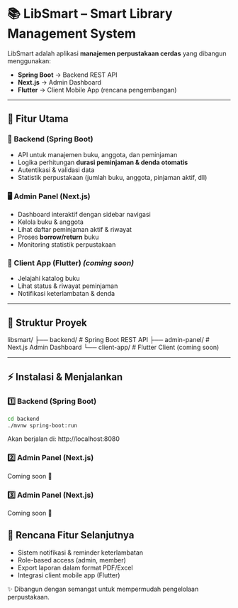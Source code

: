 # 📚 LibSmart – Smart Library Management System

LibSmart adalah aplikasi **manajemen perpustakaan cerdas** yang dibangun menggunakan:

- **Spring Boot** → Backend REST API
- **Next.js** → Admin Dashboard
- **Flutter** → Client Mobile App (rencana pengembangan)

---

## 🚀 Fitur Utama

### 🔧 Backend (Spring Boot)

- API untuk manajemen buku, anggota, dan peminjaman
- Logika perhitungan **durasi peminjaman & denda otomatis**
- Autentikasi & validasi data
- Statistik perpustakaan (jumlah buku, anggota, pinjaman aktif, dll)

### 🖥️ Admin Panel (Next.js)

- Dashboard interaktif dengan sidebar navigasi
- Kelola buku & anggota
- Lihat daftar peminjaman aktif & riwayat
- Proses **borrow/return** buku
- Monitoring statistik perpustakaan

### 📱 Client App (Flutter) _(coming soon)_

- Jelajahi katalog buku
- Lihat status & riwayat peminjaman
- Notifikasi keterlambatan & denda

---

## 📂 Struktur Proyek

libsmart/
├── backend/ # Spring Boot REST API
├── admin-panel/ # Next.js Admin Dashboard
└── client-app/ # Flutter Client (coming soon)

---

## ⚡ Instalasi & Menjalankan

### 1️⃣ Backend (Spring Boot)

```bash
cd backend
./mvnw spring-boot:run
```

Akan berjalan di: http://localhost:8080

### 2️⃣ Admin Panel (Next.js)

Coming soon 🚧

### 3️⃣ Admin Panel (Next.js)

Coming soon 🚧

## 📌 Rencana Fitur Selanjutnya

- Sistem notifikasi & reminder keterlambatan
- Role-based access (admin, member)
- Export laporan dalam format PDF/Excel
- Integrasi client mobile app (Flutter)

✨ Dibangun dengan semangat untuk mempermudah pengelolaan perpustakaan.
